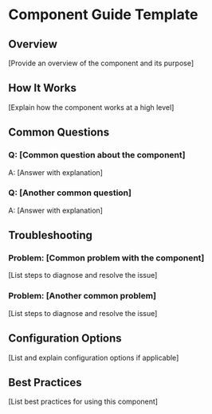 # Component Guide Template

## Overview

[Provide an overview of the component and its purpose]

## How It Works

[Explain how the component works at a high level]

## Common Questions

### Q: [Common question about the component]

A: [Answer with explanation]

### Q: [Another common question]

A: [Answer with explanation]

## Troubleshooting

### Problem: [Common problem with the component]

[List steps to diagnose and resolve the issue]

### Problem: [Another common problem]

[List steps to diagnose and resolve the issue]

## Configuration Options

[List and explain configuration options if applicable]

## Best Practices

[List best practices for using this component]